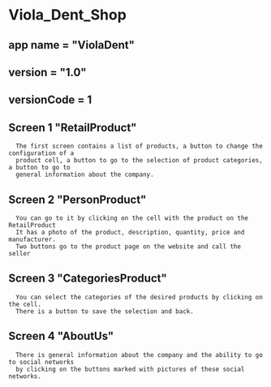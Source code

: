 # Viola_Dent_Shop
## app name = "ViolaDent"
## version = "1.0"
## versionCode = 1

## Screen 1 "RetailProduct"
      The first screen contains a list of products, a button to change the configuration of a
      product cell, a button to go to the selection of product categories, a button to go to 
      general information about the company.

## Screen 2 "PersonProduct"
      You can go to it by clicking on the cell with the product on the RetailProduct
      It has a photo of the product, description, quantity, price and manufacturer.
      Two buttons go to the product page on the website and call the seller

## Screen 3 "CategoriesProduct"
      You can select the categories of the desired products by clicking on the cell.
      There is a button to save the selection and back.

## Screen 4 "AboutUs"
      There is general information about the company and the ability to go to social networks
      by clicking on the buttons marked with pictures of these social networks.
